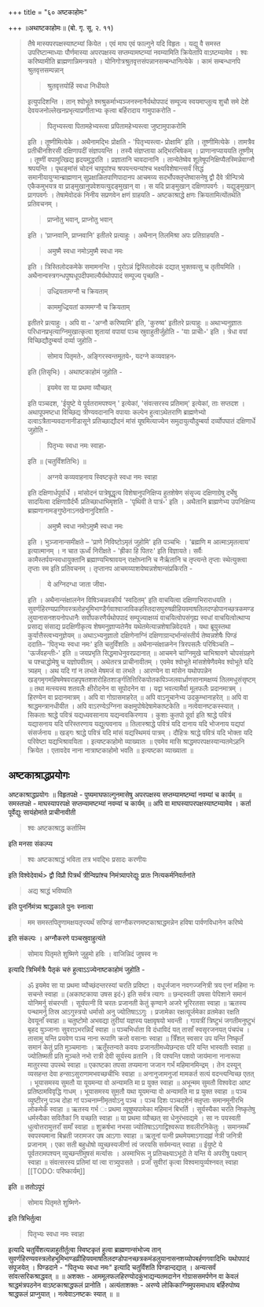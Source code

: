 +++
title = "६० अष्टकाहोमः"

+++
॥अथाष्टकाहोमः॥ (बो. गृ. सू. २. ११) 

> तैषे मास्यपरपक्षस्याष्टम्यां कियेत । एवं माघ एवं फाल्गुने यदि विहृतः । यद्यु वै समस्त उपरिष्टान्माध्याः पौर्णमास्या अपरपक्षस्य सप्तम्यामष्टम्यां नवम्यामिति क्रियेतापि वाऽष्टम्यामेव । श्वः करिष्यामीति ब्राह्मणान्निमन्त्रयते । योनिगोत्रश्रुतवृत्तसंपन्नानसम्बन्धानित्येके । कामं सम्बन्धानपि श्रुतवृत्तसम्पन्नान् 
>
>> श्रुतवृत्तयोर्हि स्वधा निधीयते
>
> इत्युपदिशन्ति । तान् श्वोभूते श्मश्रुकर्माभ्यञ्जनस्नानैर्यथोपपादं सम्पूज्य स्वयमाप्लुत्य शुचौ समे देशे देवयजनोल्लेखनप्रभृत्याप्रणीताभ्यः कृत्वा बर्हिरादाय गामुपाकरोति - 
>
>> पितृभ्यस्त्वा पितामहेभ्यस्त्वा प्रपितामहेभ्यस्त्वा जुष्टामुपाकरोमि
>
> इति । तूष्णीमित्येके । अथैनामद्भिः प्रोक्षति - 'पितृभ्यस्त्वा॰ प्रोक्षामि' इति । तूष्णीमित्येके । तामत्रैव प्रतीचीनशिरसी दक्षिणापदीं संज्ञपयन्ति । तस्यै संज्ञप्ताया अद्भिरभिषेकम् । प्राणानाप्याययति तूष्णीम् । तूष्णीं वपामुत्खिद्य हृदयमुद्धरति । प्रज्ञातानि चावदानानि । तान्येतेष्वेव शूलेषूपनिक्षिप्यैतस्मिन्नेवाग्नौ श्रपयन्ति । पृथङ्मांसं चोदनं चापूपांश्च श्रपयन्त्यन्यांश्च भक्ष्यविशेषान्त्सर्वं सिद्धं समानीयायुग्मान्ब्राह्मणान् सुप्रक्षाळितपाणिपादानप आचमय्य सदर्भोपक्लृप्तेष्वासनेषु द्वौ दैवे त्रीन्पित्र्ये एकैकमुभयत्र वा प्राङ्मुखानुपवेशयत्युदङ्मुखान् वा । स यदि प्राङ्मुखान् दक्षिणापवर्गः । यद्युङ्मुखान् प्रागपवर्गः । तेषामेवोदकं निनीय सप्रणवेन क्षणं ग्राहयति - अष्टकाश्राद्धे क्षणः क्रियतामित्योंतथेति प्रतिवचनम् । 
>
>> प्राप्नोतु भवान्, प्राप्नोतु भवान्
>
> इति । 'प्राप्नवानि, प्राप्नवानि' इतीतरे प्रत्याहुः । अथैनान् तिलमिश्रा अपः प्रतिग्राहयति - 
>
>> अमुष्मै स्वधा नमोऽमुष्मै स्वधा नमः
>
> इति । त्रिस्तिलोदकमेके समामनन्ति । पुरोऽन्नं द्विस्तिलोदकं दद्यात् भुक्तवत्सु च तृतीयमिति । अथैनान्वस्त्रगन्धपुष्पधूपदीपमाल्यैर्यथोपपादं सम्पूज्य पृच्छति - 
>
>> उध्द्रियतामग्नौ च क्रियताम्
>
>> काममुध्द्रियतां काममग्नौ च क्रियताम् 
>
> इतीतरे प्रत्याहुः । अपि वा - 'अग्नौ करिष्यामि' इति, 'कुरुष्व' इतीतरे प्रत्याहुः ॥ अथाभ्यनुज्ञातः परिधानप्रभृत्याग्निमुखात्कृत्वा शृतायां वपायां पञ्च स्रुवाहुतीर्जुहोति - 'याः प्राचीः॰' इति । त्रेधा वपां विच्छिद्यौदुम्बर्या दर्व्या जुहोति - 
>
>> सोमाय पितृमते॰, अङ्गिरस्वन्तमूतये॰, यदग्ने कव्यवाहन॰
>
> इति (तिसृभिः) । अथाष्टकाहोमं जुहोति -
>
>> इयमेव सा या प्रथमा व्यौच्छत्
>
> इति पञ्चदश, 'ईयुष्टे ये पूर्वतरामपश्यन् ' इत्येकां, 'संवत्सरस्य प्रतिमाम्' इत्येकां, ताः सप्तदश । अथापूपमष्टधा विच्छिद्य त्रीण्यवदानानि वपायाः कल्पेन हुत्वाऽथेतराणि ब्राह्मणेभ्यो दत्वाऽत्रैतान्यवदानानीडासूने प्रतिच्छाद्यौदनं मांसं यूषमित्याज्येन समुदायुत्यौदुम्बर्या दर्व्योपघातं दक्षिणार्धे जुहोति - 
>
>> पितृभ्यः स्वधा नमः स्वाहा॰
>
> इति ॥ (चतुर्विंशतिभिः) ॥ 
>
>> अग्नये कव्यवाहनाय स्विष्टकृते स्वधा नमः स्वाहा
>
> इति दक्षिणार्धपूर्वार्धे । मांसोदनं पात्रेषूद्धृत्य विशेषानुपनिक्षिप्य हुतशेषेण संसृज्य दक्षिणाग्रेषु दर्भेषु सादयित्वा दक्षिणाग्रैर्दर्भैः प्रतिच्छाधाभिमृशति - 'पृथिवी ते पात्रं॰' इति । अथैतानि ब्राह्मणेभ्य उपनिक्षिप्य ब्राह्मणानामङ्गुष्ठेनाऽनखेनानुदिशति - 
>
>> अमुष्मै स्वधा नमोऽमुष्मै स्वधा नमः
>
> इति । भुञ्जानान्समीक्षते – 'प्राणे निविष्टोऽमृतं जुहोमि' इति पञ्चभिः । 'ब्रह्मणि म आत्माऽमृतत्वाय' इत्यात्मानम् । न चात ऊर्ध्वं निरीक्षते - 'ह्रीका हि पितरः' इति विज्ञायते। सर्वैः कामैस्तर्पयन्स्वधायुक्तानि ब्रह्माण्यभिश्रावयन् राक्षोघ्नानि च नैर्ऋतानि च तृप्त्यन्ते तृप्ताः स्थेत्युक्त्वा तृप्ताः स्म इति प्रतिवचनम् । तृप्तानप आचमय्याशयेष्वन्नशेषान्संप्रकिरति - 
>
>> ये अग्निदग्धा जाता जीवा॰
>
> इति । अथैनान्संक्षालनेन विषिञ्चन्नवकीर्य ‘स्वदितम्' इति वाचयित्वा दक्षिणाभिराराधयति । सुवर्णहिरण्यप्राणिवस्त्रलोहभूमिभाण्डैर्गवाश्वाजाविकहस्तिदासपुरुषव्रीहियवमाषतिलदण्डोपानच्छत्रकमण्डलुयानासनशयनोपधानैः सर्वोपकरणैर्यथोपपादं सम्पूज्याक्षय्यं वाचयित्वोपसंगृह्य स्वधां वाचयित्वोत्थाप्य प्रसाद्य संसाद्य प्रदक्षिणीकृत्य शेषमनुज्ञाप्यतेनैव यथेतमेत्यान्नशेषान्निवेदयते । यथा ब्रूयुस्तथा कुर्यात्तैस्त्वभ्यनुज्ञेयम् ॥ अथाऽभ्यनुज्ञातो दक्षिणेनाग्निं दक्षिणाग्रान्दर्भान्संस्तीर्य तेष्वन्नशेषैः पिण्डं ददाति– 'पितृभ्यः स्वधा नमः' इति चतुर्विंशतिः ॥ अथैनान्संक्षाळनेन त्रिरपसलैः परिषिञ्चति – 'ऊर्जंवहन्तीः॰' इति ॥ जयप्रभृति सिद्धमाधेनुवरप्रदानात् ॥ आचमने चाग्निमुखे चाभिश्रावणे चोपसंग्रहणे च पश्चाद्धोमेषु च यज्ञोपवीतम् । अथेतरत्र प्राचीनावीतम् । एवमेव श्वोभूते मांसशेषेणैवमेव श्वोभूते यदि त्र्यहम् । अथ यदि गां न लभते मेषमजं वा लभते । आरण्येन वा मांसेन यथोपपन्नेन खड्गमृगमहिषमेषवराहपृषतशशरोहितशार्ङ्गतित्तिरिकपोतकपिञ्जलवार्ध्राणसानामक्षय्यं तिलमधुसंसृष्टम् ॥ तथा मत्स्यस्य शतवलैः क्षीरोदनेन वा सूपोदनेन वा । यद्वा भवत्यामैर्वा मूलफलैः प्रदानमात्रम् । हिरण्येन वा प्रदानमात्रम् । अपि वा गोग्रासमाहरेत् ॥ अपि वाऽनूचानेभ्य उदकुम्भानाहरेत् ॥ अपि वा श्राद्धमन्त्रानधीयीत । अपि वाऽरण्येऽग्निना कक्षमुपोषेदेषामेकाष्टकेति ॥ नत्वेवानष्टकस्स्यात् । सिकताः श्राद्धे पवित्रं यद्यध्यवसानाय यद्यन्ववकिरणाय । कुशाः कुतपो दूर्वा इति श्राद्धे पवित्रं यद्यासनाय यदि परिस्तरणाय यद्युत्पवनाय ॥ तिलास्श्राद्धे पवित्रं यदि दानाय यदि भोजनाय यद्यपां संसर्जनाय ॥ खड्गः श्राद्धे पवित्रं यदि मांसं यद्यस्थिमयं पात्रम् । दौहित्रः श्राद्धे पवित्रं यदि भोक्ता यदि परिवेष्टा यद्यभिश्रावयिता । इत्यष्टकाहोमो व्याख्यातः ॥ एवमेव मासि श्राद्धमपरपक्षस्यान्यतमेऽहनि क्रियेत । एतावदेव नाना नात्राष्टकाहोमो भवति ॥ इत्यष्टका व्याख्याता ॥

## अष्टकाश्राद्धप्रयोगः

अष्टकाश्राद्धप्रयोगः ॥ विहृतपक्षे - पुष्यमाघफाल्गुनमासेषु अपरपक्षस्य सप्तम्यामष्टम्यां नवम्यां च कार्यम् ॥ समस्तपक्षे - माघस्यापरपक्षे सप्तम्यामष्टम्यां नवम्यां च कार्यम् ॥ अपि वा माघस्यापरपक्षस्याष्टम्यामेव । कर्ता पूर्वेद्युः सायंहोमांते प्राचीनावीती

> श्वः अष्टकाश्राद्ध कर्तास्मि

इति मनसा संकल्प्य 

> श्वः अष्टकाश्राद्धं भविता तत्र भवद्भिः प्रसादः करणीयः

इति विश्वेदेवार्थ> द्वौ विप्रौ पित्रर्थं त्रीन्विप्रांश्च निमंत्र्यापरेद्युः प्रातः नित्यकर्मनिवर्तनांते 

> अद्य श्राद्धं भविष्यति

इति पुनर्निमंत्र्य श्राद्धकाले पुनः स्नात्वा 

> मम समस्तपितॄणामक्षयतृप्त्यर्थं सपिण्डं साग्नौकरणमष्टकाश्राद्धमन्नेन हविषा पार्वणविधानेन करिष्ये

इति संकल्पः । अग्नौकरणे पञ्चस्रुवाहुत्यंते 

> सोमाय पितृमते शुष्मिणे जुहुमो हविः । वाजिन्निदं जुषस्व नः

इत्यादि त्रिभिर्मंत्रैः पैतृकं चरुं हुत्वाऽऽज्येनाष्टकाहोमं जुहोति -

> ॐ इयमेव सा या प्रथमा व्यौच्छंदन्तरस्यां चरति प्रविष्टा । वधूर्जजान नवगज्जनित्री त्रय एनां महिमा नः सचन्ते स्वाहा ॥ (अकाष्टकाया उषस इदं॰) इति सर्वत्र त्यागः ॥ छन्दस्वती उषसा पेपिशाने समानं योनिमर्नु संचरन्ती । सूर्यपत्नी वि चरतः प्रजानती केतुं कृण्वाने अजरे भूरिरतसा स्वाहा ॥ ऋतस्य पन्थामर्नु तिस्र आऽगुस्त्रयो धर्मासो अनु ज्योतिषाऽऽगुः । प्रजामेका रक्षत्यूर्जमेका व्रतमेका रक्षति देवयूनाँ स्वाहा ॥ चतुष्टोमो अभवद्या तुरीयां यज्ञस्य पक्षावृषयो भवन्ती । गायत्रीं त्रिष्टुभं जगतीमनुष्टुभं बृहद युञ्जानाः सुवराऽभरन्निदँ स्वाहा ॥ पञ्चभिर्धाता वि दंधाविदं यत् तासाँ स्वसृरजनयत् पंचपंच । तासामु यन्ति प्रयवेण पञ्च नाना रूपाणि क्रतो वसानाः स्वाहा ॥ त्रिँशत् स्वसार उप यन्ति निष्कृतँ समानं केतुं प्रति मुञ्चमानाः । ऋतूँस्तन्वते कवयः प्रजानतीमध्येछन्दसः परि यन्ति भास्वतीः स्वाहा ॥ ज्योतिष्मती प्रति मुञ्चते नभो रात्री देवी सूर्यस्य व्रतानि । वि पश्यन्ति पशवो जाय॑माना नानारूपा मातुरस्या उपस्थे स्वाहा ॥ एकाष्टका तपसा तप्यमाना जजान गर्भं महिमानमिन्द्रम् । तेन दस्यून् व्यसहन्त देवा हन्साऽसुराणामभवच्छचीभिः स्वाहा ॥ अनानुजामनुजां मामकर्त सत्यं वदन्त्यन्विच्छ एतत् । भूयासमस्य सुमतौ या यूयमन्या वो अन्यामति मा प्र युक्त स्वाहा ॥ अभून्मम सुमतौ विश्ववेदा आष्ट प्रतिष्ठामविवृद्धि गाधम् । भूयासमस्य सुम॒तौ यथा यूयमन्या वो अन्यामति मा प्र युक्त स्वाहा ॥ पञ्च व्युष्टीरनु पञ्च दोहा गां पञ्चनाम्नीमृतवोऽनु पञ्च । पञ्च दिशः पञ्चदशेनं क्लृप्ताः समानमूनीरभि लोकमेकँ स्वाहा ॥ ऋतस्य गर्भ ः प्रथमा व्यूषुष्यपामेका महिमानं बिभर्ति । सूर्यस्यैका चरति निष्कृतेषु धर्मस्यैका सवितैकां नि यच्छति स्वाहा ॥ या प्रथमा व्यौच्छत् सा धेनुरंभवद्यमे । सा नः पयस्वती धुत्वोत्तरामुत्तराँ समाँ स्वाहा ॥ शुक्रर्षभा नभसा ज्योतिषाऽऽगाद्विश्वरूपा शवलीरनिकेतुः । समानमर्थँ स्वपस्यमाना बिभ्रती जरामजर उष आऽगाः स्वाहा ॥ ऋतूनां पत्नी प्रथमेयमाऽगादह्नां नेत्री जनित्री प्रजानाम् । एका सती बहुधोषो व्युच्छस्यजीर्णा त्वं जरयसि सर्वमन्यत् स्वाहा ॥ ईयुष्टे ये पूर्वतरामपश्यन् व्युच्छन्तीमुषसं मर्त्यासः । अस्माभिरू नु प्रतिचक्ष्याऽभूदो ते यन्ति ये अपरीषु पक्ष्यान् स्वाहा ॥ संवत्सरस्य प्रतिमां यां त्वा रात्र्युपासते । प्रजाँ सुवीरां कृत्वा विश्वमायुर्व्यश्नवत् स्वाहा
[[TODO: परिष्कार्यम्]]

इति ॥ ततोऽपूपं 

> सोमाय पितृमते शुष्मिणे॰

इति त्रिभिर्तुत्वा 

> पितृभ्यः स्वधा नमः स्वाहा

इत्यादि चतुर्विंशत्यन्नाहुतीर्तुत्वा स्विष्टकृतं हुत्वा ब्राह्मणान्संभोज्य तान् सुवर्णहिरण्यवस्त्रलोहभूमिभाण्डव्रीहियवमाषतिलदण्डोपानच्छत्रकमंडलुयानासनशय्योपबर्हणगवादिभिः यथोपपादं संपूजयेत् । पिण्डदाने - "पितृभ्यः स्वधा नमः" इत्यादि चतुर्विंशति पिण्डान्दद्यात् । अन्यत्सर्वं सांवत्सरिकश्राद्धवत् ॥ ॥ अशक्तः - आममूलफलहिरण्योदकुंभाद्यन्यतमदानेन गोग्राससमर्पणेन वा केवलं श्राद्धमंत्रपठनेन वाऽष्टकाश्राद्धफलं प्रानोति । अत्यंताशक्तः - अरण्ये लोकिकाग्निमुपसमाधाय बर्हिरुपोष्य श्राद्धफलं प्राप्नुयात् । नत्वेवाऽनष्टकः स्यात् ॥ ॥